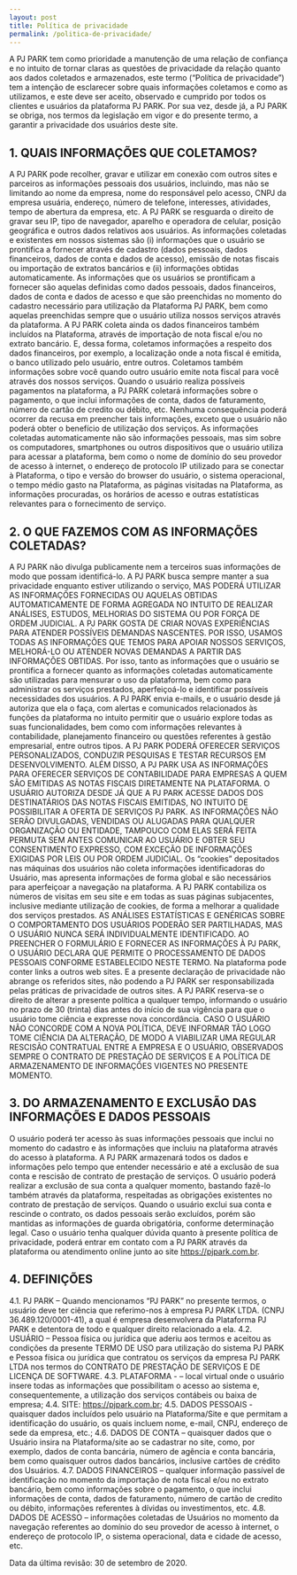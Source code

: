 ```yaml
---
layout: post
title: Política de privacidade
permalink: /politica-de-privacidade/
---
```


A PJ PARK tem como prioridade a manutenção de uma relação de confiança e no intuito de tornar claras as questões de privacidade da relação quanto aos dados coletados e armazenados, este termo (“Política de privacidade”) tem a intenção de esclarecer sobre quais informações coletamos e como as utilizamos, e este deve ser aceito, observado e cumprido por todos os clientes e usuários da plataforma PJ PARK. Por sua vez, desde já, a PJ PARK se obriga, nos termos da legislação em vigor e do presente termo, a garantir a privacidade dos usuários deste site. 

## 1. QUAIS INFORMAÇÕES QUE COLETAMOS? 

A PJ PARK pode recolher, gravar e utilizar em conexão com outros sites e parceiros as informações pessoais dos usuários, incluindo, mas não se limitando ao nome da empresa, nome do responsável pelo acesso, CNPJ da empresa usuária, endereço, número de telefone, interesses, atividades, tempo de abertura da empresa, etc. 
A PJ PARK se resguarda o direito de gravar seu IP, tipo de navegador, aparelho e operadora de celular, posição geográfica e outros dados relativos aos usuários. 
As informações coletadas e existentes em nossos sistemas são (i) informações que o usuário se prontifica a fornecer através de cadastro (dados pessoais, dados financeiros, dados de conta e dados de acesso), emissão de notas fiscais ou importação de extratos bancários e (ii) informações obtidas automaticamente. 
As informações que os usuários se prontificam a fornecer são aquelas definidas como dados pessoais, dados financeiros, dados de conta e dados de acesso e que são preenchidas no momento do cadastro necessário para utilização da Plataforma PJ PARK, bem como aquelas preenchidas sempre que o usuário utiliza nossos serviços através da plataforma. 
A PJ PARK coleta ainda os dados financeiros também incluídos na Plataforma, através de importação de nota fiscal e/ou no extrato bancário. E, dessa forma, coletamos informações a respeito dos dados financeiros, por exemplo, a localização onde a nota fiscal é emitida, o banco utilizado pelo usuário, entre outros. Coletamos também informações sobre você quando outro usuário emite nota fiscal para você através dos nossos serviços. 
Quando o usuário realiza possíveis pagamentos na plataforma, a PJ PARK coletará informações sobre o pagamento, o que inclui informações de conta, dados de faturamento, número de cartão de credito ou débito, etc. 
Nenhuma consequência poderá ocorrer da recusa em preencher tais informações, exceto que o usuário não poderá obter o benefício de utilização dos serviços. 
As informações coletadas automaticamente não são informações pessoais, mas sim sobre os computadores, smartphones ou outros dispositivos que o usuário utiliza para acessar a plataforma, bem como o nome de domínio do seu provedor de acesso à internet, o endereço de protocolo IP utilizado para se conectar à Plataforma, o tipo e versão do browser do usuário, o sistema operacional, o tempo médio gasto na Plataforma, as páginas visitadas na Plataforma, as informações procuradas, os horários de acesso e outras estatísticas relevantes para o fornecimento de serviço. 

## 2. O QUE FAZEMOS COM AS INFORMAÇÕES COLETADAS? 

A PJ PARK não divulga publicamente nem a terceiros suas informações de modo que possam identificá-lo. A PJ PARK busca sempre manter a sua privacidade enquanto estiver utilizando o serviço, MAS PODERÁ UTILIZAR AS INFORMAÇÕES FORNECIDAS OU AQUELAS OBTIDAS AUTOMATICAMENTE DE FORMA AGREGADA NO INTUITO DE REALIZAR ANÁLISES, ESTUDOS, MELHORIAS DO SISTEMA OU POR FORÇA DE ORDEM JUDICIAL. 
A PJ PARK GOSTA DE CRIAR NOVAS EXPERIÊNCIAS PARA ATENDER POSSÍVEIS DEMANDAS NASCENTES. POR ISSO, USAMOS TODAS AS INFORMAÇÕES QUE TEMOS PARA APOIAR NOSSOS SERVIÇOS, MELHORÁ-LO OU ATENDER NOVAS DEMANDAS A PARTIR DAS INFORMAÇÕES OBTIDAS. 
Por isso, tanto as informações que o usuário se prontifica a fornecer quanto as informações coletadas automaticamente são utilizadas para mensurar o uso da plataforma, bem como para administrar os serviços prestados, aperfeiçoá-lo e identificar possíveis necessidades dos usuários. 
A PJ PARK envia e-mails, e o usuário desde já autoriza que ela o faça, com alertas e comunicados relacionados às funções da plataforma no intuito permitir que o usuário explore todas as suas funcionalidades, bem como com informações relevantes à contabilidade, planejamento financeiro ou questões referentes à gestão empresarial, entre outros tipos. 
A PJ PARK PODERÁ OFERECER SERVIÇOS PERSONALIZADOS, CONDUZIR PESQUISAS E TESTAR RECURSOS EM DESENVOLVIMENTO. 
ALÉM DISSO, A PJ PARK USA AS INFORMAÇÕES PARA OFERECER SERVIÇOS DE CONTABILIDADE PARA EMPRESAS A QUEM SÃO EMITIDAS AS NOTAS FISCAIS DIRETAMENTE NA PLATAFORMA. O USUÁRIO AUTORIZA DESDE JÁ QUE A PJ PARK ACESSE DADOS DOS DESTINATÁRIOS DAS NOTAS FISCAIS EMITIDAS, NO INTUITO DE POSSIBILITAR A OFERTA DE SERVIÇOS PJ PARK. 
AS INFORMAÇÕES NÃO SERÃO DIVULGADAS, VENDIDAS OU ALUGADAS PARA QUALQUER ORGANIZAÇÃO OU ENTIDADE, TAMPOUCO COM ELAS SERÁ FEITA PERMUTA SEM ANTES COMUNICAR AO USUÁRIO E OBTER SEU CONSENTIMENTO EXPRESSO, COM EXCEÇÃO DE INFORMAÇÕES EXIGIDAS POR LEIS OU POR ORDEM JUDICIAL. 
Os “cookies” depositados nas máquinas dos usuários não coleta informações identificadoras do Usuário, mas apresenta informações de forma global e são necessários para aperfeiçoar a navegação na plataforma. A PJ PARK contabiliza os números de visitas em seu site e em todas as suas páginas subjacentes, inclusive mediante utilização de cookies, de forma a melhorar a qualidade dos serviços prestados. 
AS ANÁLISES ESTATÍSTICAS E GENÉRICAS SOBRE O COMPORTAMENTO DOS USUÁRIOS PODERÃO SER PARTILHADAS, MAS O USUÁRIO NUNCA SERÁ INDIVIDUALMENTE IDENTIFICADO. 
AO PREENCHER O FORMULÁRIO E FORNECER AS INFORMAÇÕES À PJ PARK, O USUÁRIO DECLARA QUE PERMITE O PROCESSAMENTO DE DADOS PESSOAIS CONFORME ESTABELECIDO NESTE TERMO. 
Na plataforma pode conter links a outros web sites. E a presente declaração de privacidade não abrange os referidos sites, não podendo a PJ PARK ser responsabilizada pelas práticas de privacidade de outros sites. 
A PJ PARK reserva-se o direito de alterar a presente política a qualquer tempo, informando o usuário no prazo de 30 (trinta) dias antes do início de sua vigência para que o usuário tome ciência e expresse nova concordância. CASO O USUÁRIO NÃO CONCORDE COM A NOVA POLÍTICA, DEVE INFORMAR TÃO LOGO TOME CIÊNCIA DA ALTERAÇÃO, DE MODO A VIABILIZAR UMA REGULAR RESCISÃO CONTRATUAL ENTRE A EMPRESA E O USUÁRIO, OBSERVADOS SEMPRE O CONTRATO DE PRESTAÇÃO DE SERVIÇOS E A POLÍTICA DE ARMAZENAMENTO DE INFORMAÇÕES VIGENTES NO PRESENTE MOMENTO. 

## 3. DO ARMAZENAMENTO E EXCLUSÃO DAS INFORMAÇÕES E DADOS PESSOAIS 

O usuário poderá ter acesso às suas informações pessoais que inclui no momento do cadastro e às informações que incluiu na plataforma através do acesso à plataforma. 
A PJ PARK armazenará todos os dados e informações pelo tempo que entender necessário e até a exclusão de sua conta e rescisão de contrato de prestação de serviços. 
O usuário poderá realizar a exclusão de sua conta a qualquer momento, bastando fazê-lo também através da plataforma, respeitadas as obrigações existentes no contrato de prestação de serviços.
Quando o usuário exclui sua conta e rescinde o contrato, os dados pessoais serão excluídos, porém são mantidas as informações de guarda obrigatória, conforme determinação legal. 
Caso o usuário tenha qualquer dúvida quanto à presente política de privacidade, poderá entrar em contato com a PJ PARK através da plataforma ou atendimento online junto ao site https://pjpark.com.br. 

## 4. DEFINIÇÕES

4.1. PJ PARK – Quando mencionamos “PJ PARK” no presente termos, o usuário deve ter ciência que referimo-nos à empresa PJ PARK LTDA. (CNPJ 36.489.120/0001-41), a qual é empresa desenvolvera da Plataforma PJ PARK e detentora de todo e qualquer direito relacionado a ela. 
4.2. USUÁRIO – Pessoa física ou jurídica que aderiu aos termos e aceitou as condições da presente TERMO DE USO para utilização do sistema PJ PARK e Pessoa física ou jurídica que contratou os serviços da empresa PJ PARK LTDA nos termos do CONTRATO DE PRESTAÇÃO DE SERVIÇOS E DE LICENÇA DE SOFTWARE. 
4.3. PLATAFORMA - – local virtual onde o usuário insere todas as informações que possibilitam o acesso ao sistema e, consequentemente, a utilização dos serviços contábeis ou baixa de empresa; 
4.4. SITE: https://pjpark.com.br; 
4.5. DADOS PESSOAIS - quaisquer dados incluídos pelo usuário na Plataforma/Site e que permitam a identificação do usuário, os quais incluem nome, e-mail, CNPJ, endereço de sede da empresa, etc.; 
4.6. DADOS DE CONTA – quaisquer dados que o Usuário insira na Plataforma/site ao se cadastrar no site, como, por exemplo, dados de conta bancária, número de agência e conta bancária, bem como quaisquer outros dados bancários, inclusive cartões de crédito dos Usuários. 
4.7. DADOS FINANCEIROS – qualquer informação passível de identificação no momento da importação de nota fiscal e/ou no extrato bancário, bem como informações sobre o pagamento, o que inclui informações de conta, dados de faturamento, número de cartão de credito ou débito, informações referentes à dívidas ou investimentos, etc. 
4.8. DADOS DE ACESSO – informações coletadas de Usuários no momento da navegação referentes ao domínio do seu provedor de acesso à internet, o endereço de protocolo IP, o sistema operacional, data e cidade de acesso, etc. 

Data da última revisão: 30 de setembro de 2020.
